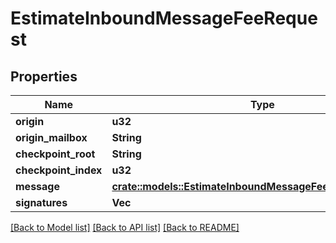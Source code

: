 # EstimateInboundMessageFeeRequest

## Properties

Name | Type | Description | Notes
------------ | ------------- | ------------- | -------------
**origin** | **u32** |  | 
**origin_mailbox** | **String** |  | 
**checkpoint_root** | **String** |  | 
**checkpoint_index** | **u32** |  | 
**message** | [**crate::models::EstimateInboundMessageFeeRequestMessage**](estimateInboundMessageFee_request_message.md) |  | 
**signatures** | **Vec<String>** |  | 

[[Back to Model list]](../README.md#documentation-for-models) [[Back to API list]](../README.md#documentation-for-api-endpoints) [[Back to README]](../README.md)


